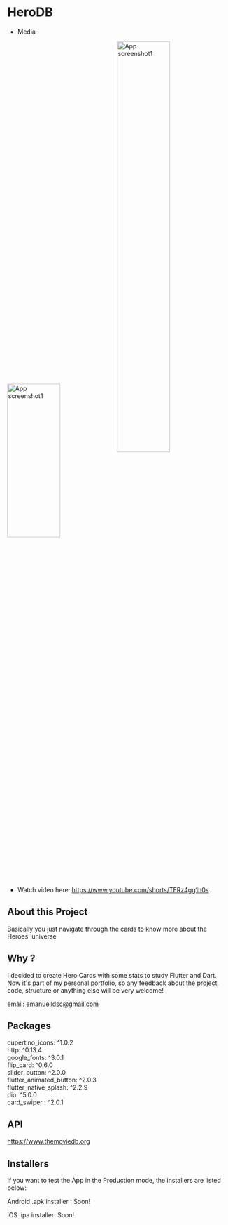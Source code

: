 # HeroDB

* Media
<div>
  <img align="center" src="https://user-images.githubusercontent.com/61395660/219904302-1b2995fd-4ca4-4b7b-91a4-03c77cb404fa.png" alt="App screenshot1" width="49%" height="350"/>
  <img align="center" src="https://user-images.githubusercontent.com/61395660/219904310-5099f587-8b39-4e69-bb8b-720cfbc415e1.png" alt="App screenshot1"  width="49% height="600"/>
</div>

* Watch video here: https://www.youtube.com/shorts/TFRz4gg1h0s

## About this Project
Basically you just navigate through the cards to know more about the Heroes' universe

## Why ? 
I decided to create Hero Cards with some stats to study Flutter and Dart. Now it's part of my personal portfolio, so any feedback about the project, code, structure or anything else will be very welcome!

email: emanuelldsc@gmail.com

## Packages  
cupertino_icons: ^1.0.2<br>
http: ^0.13.4<br>
google_fonts: ^3.0.1<br> 
flip_card: ^0.6.0<br>
slider_button: ^2.0.0<br>
flutter_animated_button: ^2.0.3<br>
flutter_native_splash: ^2.2.9<br>
dio: ^5.0.0<br>
card_swiper : ^2.0.1

## API 
https://www.themoviedb.org

## Installers
If you want to test the App in the Production mode, the installers are listed below:

Android .apk installer : Soon!

iOS .ipa installer: Soon!
